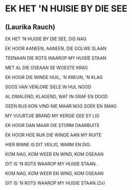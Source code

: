# EK HET 'N HUISIE BY DIE SEE
## (Laurika Rauch)

EK HET 'N HUISIE BY DIE SEE, DIS NAG

EK HOOR AANEEN, AANEEN, DIE GOLWE SLAAN

TEENAAN DIE ROTS WAAROP MY HUISIE STAAN

MET AL DIE OSEAAN SE WOESTE KRAG

EK HOOR DIE WINDE HUIL, 'N KREUN, 'N KLAG

SOOS VAN VERLORE SIELE IN HUL NOOD

AL DWALEND, KLAGEND, WAT IN GRAF EN DOOD

GEEN RUS KON VIND NIE MAAR NOG SOEK EN SMAG


MY VUURTJIE BRAND MY KERSIE GEE SY LIG

EK HOOR DAN MAAR DIE STORM DAARBUITE

EK HOOR HOE RUK DIE WINDE AAN MY RUITE

HIER BINNE IS DIT VEILIG, WARM EN DIG.

KOM NAG, KOM WEER EN WIND, KOM OSEAAN

DIT IS 'N ROTS WAAROP MY HUISIE STAAN.

KOM NAG, KOM WEER EN WIND, KOM OSEAAN

DIT IS 'N ROTS WAAROP MY HUISIE STAAN.(2x)


